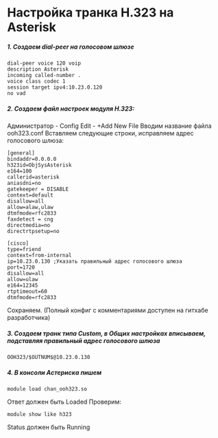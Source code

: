 # Настройка транка H.323 на Asterisk
##### 1. Создаем dial-peer на голосовом шлюзе

    dial-peer voice 120 voip
    description Asterisk
    incoming called-number .
    voice class codec 1
    session target ipv4:10.23.0.120
    no vad

##### 2. Создаем файл настроек модуля H.323:

Администратор - Config Edit - +Add New File
Вводим название файла ooh323.conf
Вставляем следующие строки, исправляем адрес голосового шлюза:

    [general]
    bindaddr=0.0.0.0
    h323id=ObjSysAsterisk
    e164=100
    callerid=asterisk
    aniasdni=no
    gatekeeper = DISABLE
    context=default
    disallow=all
    allow=alaw,ulaw
    dtmfmode=rfc2833
    faxdetect = cng
    directmedia=no
    directrtpsetup=no

    [cisco]
    type=friend
    context=from-internal
    ip=10.23.0.130 ;Указать правильный адрес голосового шлюза
    port=1720
    disallow=all
    allow=ulaw
    e164=12345
    rtptimeout=60
    dtmfmode=rfc2833

Сохраняем.
(Полный конфиг с комментариями доступен на гитхабе разработчика)

##### 3. Создаем транк типа Custom, в Общих настройках вписываем, подставляя правильный адрес голосового шлюза
    OOH323/$OUTNUM$@10.23.0.130

##### 4. В консоли Астериска пишем

    module load chan_ooh323.so

Ответ должен быть Loaded
Проверим:

    module show like h323

Status должен быть Running

